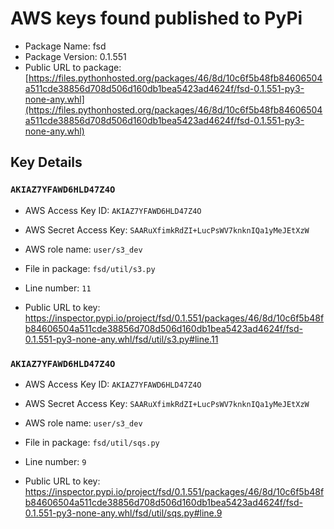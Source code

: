 # AWS keys found published to PyPi

* Package Name: fsd
* Package Version: 0.1.551
* Public URL to package: [https://files.pythonhosted.org/packages/46/8d/10c6f5b48fb84606504a511cde38856d708d506d160db1bea5423ad4624f/fsd-0.1.551-py3-none-any.whl](https://files.pythonhosted.org/packages/46/8d/10c6f5b48fb84606504a511cde38856d708d506d160db1bea5423ad4624f/fsd-0.1.551-py3-none-any.whl)

## Key Details

### `AKIAZ7YFAWD6HLD47Z4O`

* AWS Access Key ID: `AKIAZ7YFAWD6HLD47Z4O`
* AWS Secret Access Key: `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` 
* AWS role name: `user/s3_dev`
* File in package: `fsd/util/s3.py`
* Line number: `11`

* Public URL to key: https://inspector.pypi.io/project/fsd/0.1.551/packages/46/8d/10c6f5b48fb84606504a511cde38856d708d506d160db1bea5423ad4624f/fsd-0.1.551-py3-none-any.whl/fsd/util/s3.py#line.11



### `AKIAZ7YFAWD6HLD47Z4O`

* AWS Access Key ID: `AKIAZ7YFAWD6HLD47Z4O`
* AWS Secret Access Key: `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` 
* AWS role name: `user/s3_dev`
* File in package: `fsd/util/sqs.py`
* Line number: `9`

* Public URL to key: https://inspector.pypi.io/project/fsd/0.1.551/packages/46/8d/10c6f5b48fb84606504a511cde38856d708d506d160db1bea5423ad4624f/fsd-0.1.551-py3-none-any.whl/fsd/util/sqs.py#line.9


